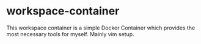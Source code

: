 # workspace-container

This workspace container is a simple Docker Container which provides 
the most necessary tools for myself. Mainly vim setup.
